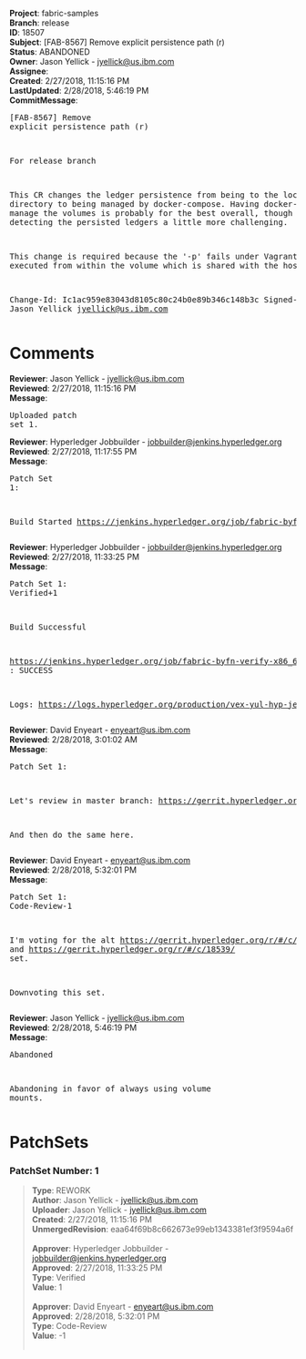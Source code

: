 <strong>Project</strong>: fabric-samples<br><strong>Branch</strong>: release<br><strong>ID</strong>: 18507<br><strong>Subject</strong>: [FAB-8567] Remove explicit persistence path (r)<br><strong>Status</strong>: ABANDONED<br><strong>Owner</strong>: Jason Yellick - jyellick@us.ibm.com<br><strong>Assignee</strong>:<br><strong>Created</strong>: 2/27/2018, 11:15:16 PM<br><strong>LastUpdated</strong>: 2/28/2018, 5:46:19 PM<br><strong>CommitMessage</strong>:<br><pre>[FAB-8567] Remove explicit persistence path (r)

For release branch

This CR changes the ledger persistence from being to the local directory
to being managed by docker-compose.  Having docker-compose manage the
volumes is probably for the best overall, though it does make detecting
the persisted ledgers a little more challenging.

This change is required because the '-p' fails under Vagrant when
executed from within the volume which is shared with the host.

Change-Id: Ic1ac959e83043d8105c80c24b0e89b346c148b3c
Signed-off-by: Jason Yellick <jyellick@us.ibm.com>
</pre><h1>Comments</h1><strong>Reviewer</strong>: Jason Yellick - jyellick@us.ibm.com<br><strong>Reviewed</strong>: 2/27/2018, 11:15:16 PM<br><strong>Message</strong>: <pre>Uploaded patch set 1.</pre><strong>Reviewer</strong>: Hyperledger Jobbuilder - jobbuilder@jenkins.hyperledger.org<br><strong>Reviewed</strong>: 2/27/2018, 11:17:55 PM<br><strong>Message</strong>: <pre>Patch Set 1:

Build Started https://jenkins.hyperledger.org/job/fabric-byfn-verify-x86_64/302/</pre><strong>Reviewer</strong>: Hyperledger Jobbuilder - jobbuilder@jenkins.hyperledger.org<br><strong>Reviewed</strong>: 2/27/2018, 11:33:25 PM<br><strong>Message</strong>: <pre>Patch Set 1: Verified+1

Build Successful 

https://jenkins.hyperledger.org/job/fabric-byfn-verify-x86_64/302/ : SUCCESS

Logs: https://logs.hyperledger.org/production/vex-yul-hyp-jenkins-3/fabric-byfn-verify-x86_64/302</pre><strong>Reviewer</strong>: David Enyeart - enyeart@us.ibm.com<br><strong>Reviewed</strong>: 2/28/2018, 3:01:02 AM<br><strong>Message</strong>: <pre>Patch Set 1:

Let's review in master branch: https://gerrit.hyperledger.org/r/#/c/18509/

And then do the same here.</pre><strong>Reviewer</strong>: David Enyeart - enyeart@us.ibm.com<br><strong>Reviewed</strong>: 2/28/2018, 5:32:01 PM<br><strong>Message</strong>: <pre>Patch Set 1: Code-Review-1

I'm voting for the alt
https://gerrit.hyperledger.org/r/#/c/18535/
and
https://gerrit.hyperledger.org/r/#/c/18539/
set.

Downvoting this set.</pre><strong>Reviewer</strong>: Jason Yellick - jyellick@us.ibm.com<br><strong>Reviewed</strong>: 2/28/2018, 5:46:19 PM<br><strong>Message</strong>: <pre>Abandoned

Abandoning in favor of always using volume mounts.</pre><h1>PatchSets</h1><h3>PatchSet Number: 1</h3><blockquote><strong>Type</strong>: REWORK<br><strong>Author</strong>: Jason Yellick - jyellick@us.ibm.com<br><strong>Uploader</strong>: Jason Yellick - jyellick@us.ibm.com<br><strong>Created</strong>: 2/27/2018, 11:15:16 PM<br><strong>UnmergedRevision</strong>: eaa64f69b8c662673e99eb1343381ef3f9594a6f<br><br><strong>Approver</strong>: Hyperledger Jobbuilder - jobbuilder@jenkins.hyperledger.org<br><strong>Approved</strong>: 2/27/2018, 11:33:25 PM<br><strong>Type</strong>: Verified<br><strong>Value</strong>: 1<br><br><strong>Approver</strong>: David Enyeart - enyeart@us.ibm.com<br><strong>Approved</strong>: 2/28/2018, 5:32:01 PM<br><strong>Type</strong>: Code-Review<br><strong>Value</strong>: -1<br><br></blockquote>